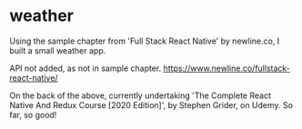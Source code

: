 # weather
Using the sample chapter from 'Full Stack React Native' by newline.co, I built a small weather app.  

API not added, as not in sample chapter.  https://www.newline.co/fullstack-react-native/

On the back of the above, currently undertaking 'The Complete React Native And Redux Course [2020 Edition]', by Stephen Grider, on Udemy.  So far, so good!
